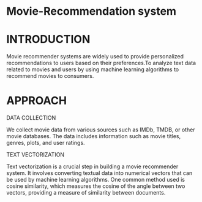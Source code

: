 # Movie-Recommendation system

# INTRODUCTION
Movie recommender systems are widely used to provide personalized recommendations to users based on their preferences.To analyze text data related to movies and users by using machine learning algorithms to recommend movies to consumers.

# APPROACH

DATA COLLECTION

We collect movie data from various sources such as IMDb, TMDB, or other movie databases. The data includes information such as movie titles, genres, plots, and user ratings.

TEXT VECTORIZATION

Text vectorization is a crucial step in building a movie recommender system. It involves converting textual data into numerical vectors that can be used by machine learning algorithms. One common method used is cosine similarity, which measures the cosine of the angle between two vectors, providing a measure of similarity between documents.

